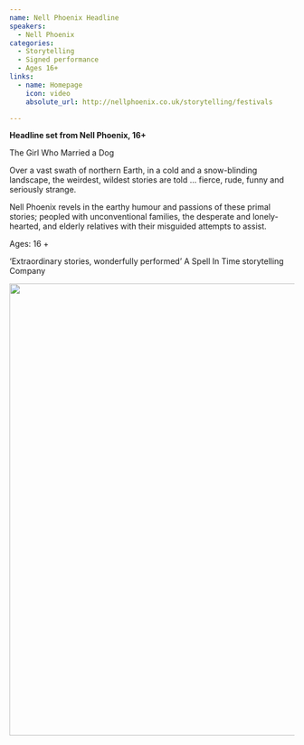 ```yaml
---
name: Nell Phoenix Headline
speakers:
  - Nell Phoenix
categories:
  - Storytelling
  - Signed performance
  - Ages 16+
links:
  - name: Homepage
    icon: video
    absolute_url: http://nellphoenix.co.uk/storytelling/festivals

---
```


__Headline set from Nell Phoenix, 16+__

The Girl Who Married a Dog

Over a vast swath of northern Earth,  in a cold and a snow-blinding landscape, the weirdest, wildest stories are told … fierce, rude, funny and seriously strange.

Nell Phoenix revels in the earthy humour and passions of these primal stories; peopled with unconventional families, the desperate and lonely-hearted, and elderly relatives with their misguided attempts to assist.

Ages: 16 +

‘Extraordinary stories, wonderfully performed’ A Spell In Time storytelling Company

<div class="sw-center-div">
  <img src="../../assets/images/Nell_Phoenix_Laura_Valentine_Photog.jpg" width=800 />
</div>
